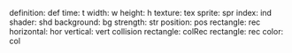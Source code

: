 definition: def
time: t
width: w
height: h
texture: tex
sprite: spr
index: ind
shader: shd
background: bg
strength: str
position: pos
rectangle: rec
horizontal: hor
vertical: vert
collision rectangle: colRec
rectangle: rec
color: col
